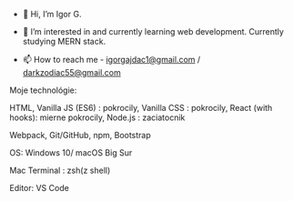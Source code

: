 - 👋 Hi, I’m Igor G.

- 🌱 I’m interested in and currently learning web development. Currently studying MERN stack.

- 📫 How to reach me - igorgajdac1@gmail.com / darkzodiac55@gmail.com

Moje technológie: 

HTML, Vanilla JS (ES6) : pokrocily, Vanilla CSS : pokrocily, React (with hooks): mierne pokrocily, Node.js : zaciatocnik

Webpack, Git/GitHub, npm, Bootstrap

OS: Windows 10/ macOS Big Sur

Mac Terminal : zsh(z shell)

Editor: VS Code 

<!---
darkzodiac55/darkzodiac55 is a ✨ special ✨ repository because its `README.md` (this file) appears on your GitHub profile.
You can click the Preview link to take a look at your changes.
--->
